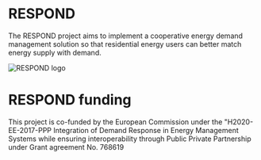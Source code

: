 # RESPOND
The RESPOND project aims to implement a cooperative energy demand management solution so that residential energy users can better match energy supply with demand.

![RESPOND logo](https://i.imgur.com/Yj7auv6.jpg=100x20)

 
# RESPOND funding
This project is co-funded by the European Commission under the "H2020-EE-2017-PPP Integration of Demand Response in Energy Management Systems while ensuring interoperability through Public Private Partnership under Grant agreement No. 768619
